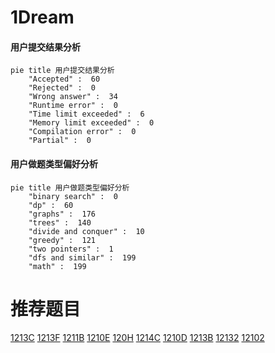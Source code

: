 # 1Dream

<!-- tabs:start -->



#### **用户提交结果分析**

```mermaid
pie title 用户提交结果分析
    "Accepted" :  60
    "Rejected" :  0
    "Wrong answer" :  34
    "Runtime error" :  0
    "Time limit exceeded" :  6
    "Memory limit exceeded" :  0
    "Compilation error" :  0
    "Partial" :  0
```

#### **用户做题类型偏好分析**

```mermaid
pie title 用户做题类型偏好分析
    "binary search" :  0
    "dp" :  60
    "graphs" :  176
    "trees" :  140
    "divide and conquer" :  10
    "greedy" :  121
    "two pointers" :  1
    "dfs and similar" :  199
    "math" :  199
```



<!-- tabs:end -->
# 推荐题目
[1213C](https://codeforces.com/contest/1213/problem/C)
[1213F](https://codeforces.com/contest/1213/problem/F)
[1211B](https://codeforces.com/contest/1211/problem/B)
[1210E](https://codeforces.com/contest/1210/problem/E)
[120H](https://codeforces.com/contest/120/problem/H)
[1214C](https://codeforces.com/contest/1214/problem/C)
[1210D](https://codeforces.com/contest/1210/problem/D)
[1213B](https://codeforces.com/contest/1213/problem/B)
[12132](https://codeforces.com/contest/1213/problem/2)
[12102](https://codeforces.com/contest/1210/problem/2)
